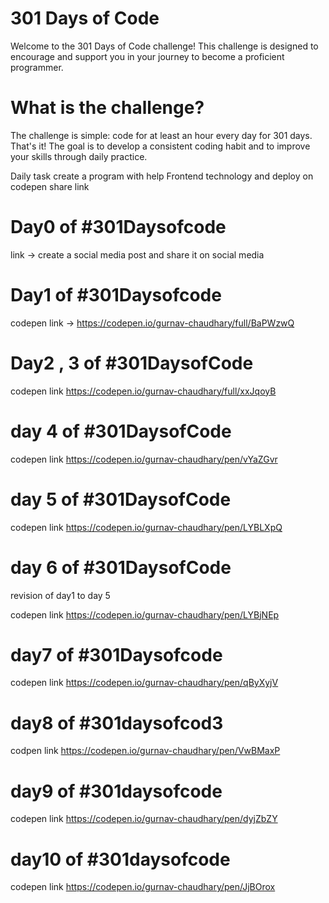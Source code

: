 # 301 Days of Code

Welcome to the 301 Days of Code challenge!
 This challenge is designed to encourage and support 
 you in your journey to become a proficient programmer.

# What is the challenge?
The challenge is simple: code for at least an hour every day for 301 days.
 That's it! The goal is to develop a consistent coding habit and
  to improve your skills through daily practice.

  Daily task create a program with help Frontend technology and deploy on codepen 
  share link 


  # Day0 of #301Daysofcode 

  link -> create a social media post and share it on social media


  # Day1 of #301Daysofcode 

 codepen link -> https://codepen.io/gurnav-chaudhary/full/BaPWzwQ


 # Day2 , 3 of #301DaysofCode 

 codepen link https://codepen.io/gurnav-chaudhary/full/xxJqoyB

 # day 4 of #301DaysofCode 

 codepen link  https://codepen.io/gurnav-chaudhary/pen/vYaZGvr


 # day 5 of #301DaysofCode

 codepen link https://codepen.io/gurnav-chaudhary/pen/LYBLXpQ


 # day 6 of #301DaysofCode 

 revision of day1 to day 5

 codepen link https://codepen.io/gurnav-chaudhary/pen/LYBjNEp


 # day7 of #301Daysofcode 


 codepen link https://codepen.io/gurnav-chaudhary/pen/qByXyjV


# day8  of #301daysofcod3

codpen link https://codepen.io/gurnav-chaudhary/pen/VwBMaxP


# day9 of #301daysofcode 

codepen link https://codepen.io/gurnav-chaudhary/pen/dyjZbZY


# day10 of #301daysofcode 

codepen link https://codepen.io/gurnav-chaudhary/pen/JjBOrox